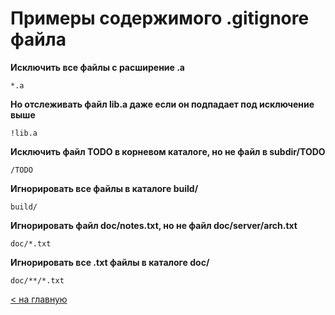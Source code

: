 # Примеры содержимого .gitignore файла

**Исключить все файлы с расширение .a**

`*.a`

**Но отслеживать файл lib.a даже если он подпадает под исключение выше**

`!lib.a`

**Исключить файл TODO в корневом каталоге, но не файл в subdir/TODO**

`/TODO`

**Игнорировать все файлы в каталоге build/**

`build/`

**Игнорировать файл doc/notes.txt, но не файл doc/server/arch.txt**

`doc/*.txt`

**Игнорировать все .txt файлы в каталоге doc/**

`doc/**/*.txt`

[< на главную](./readme.md)